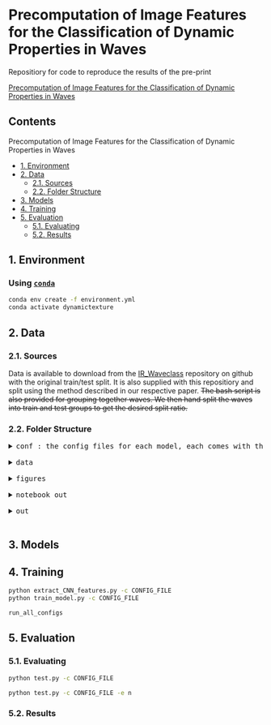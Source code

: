 # Precomputation of Image Features for the Classification of Dynamic Properties in Waves

Repositiory for code to reproduce the results of the pre-print

[Precomputation of Image Features for the Classification of Dynamic Properties in Waves](#precomputation-of-image-features-for-the-classification-of-dynamic-properties-in-waves)

## Contents

Precomputation of Image Features for the Classification of Dynamic Properties in Waves

- [1. Environment](#1-environment)
- [2. Data](#2-data)
    - [2.1. Sources](#21-sources)
    - [2.2. Folder Structure](#22-folder-structure)
- [3. Models](#3-models)
- [4. Training](#4-training)
- [5. Evaluation](#5-evaluation)
    - [5.1. Evaluating](#51-evaluating)
    - [5.2. Results](#52-results)

## 1. Environment

### Using [`conda`](https://docs.conda.io/en/latest/)

```bash
conda env create -f environment.yml
conda activate dynamictexture
```

## 2. Data

### 2.1. Sources

Data is available to download from the [IR_Waveclass](https://github.com/dbuscombe-usgs/IR_waveclass) repository on github with the original train/test split. It is also supplied with this repositiory and split using the method described in our respective paper. ~~The bash script is also provided for grouping together waves.  We then hand split the waves into train and test groups to get the desired split ratio.~~

### 2.2. Folder Structure
<pre>
<details>
    <summary>conf : the config files for each model, each comes with the following parameters</summary>
    - model name of pretrained CNN to be used
    - weights to be used on the CNN model
    - include top - to use the fully connected layer on the CNN (set to false)
    - train path of images for training
    - test path of images for testing
    - features path where to save features extracted from train images
    - lables path where to save labels of train images
    - test features where to save features of test images
    - test labels where to save labels of test images
    - results where to results report
    - classifier path where to save the classifier model
    - imaug whether to use image augmentation
    - extraction func single, two IR or IR and OF image inputs
</details>
<details>
    <summary>data</summary>
</details>
<details>
    <summary>figures</summary>
</details>
<details>
    <summary>notebook out</summary>
</details>
<details>
    <summary>out</summary>
</details>
</pre>

## 3. Models

## 4. Training
```bash
python extract_CNN_features.py -c CONFIG_FILE
python train_model.py -c CONFIG_FILE
```

```bash
run_all_configs
```

## 5. Evaluation

### 5.1. Evaluating
```bash
python test.py -c CONFIG_FILE
```

```bash
python test.py -c CONFIG_FILE -e n
```
### 5.2. Results
